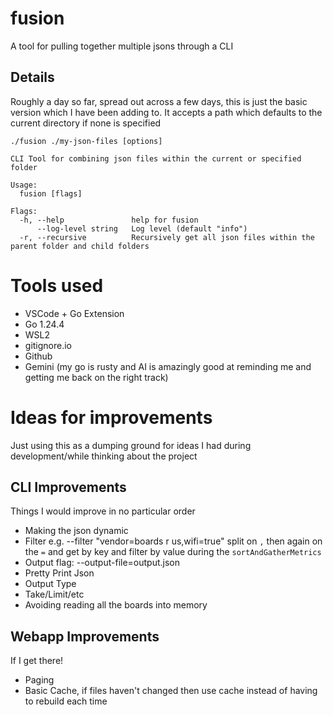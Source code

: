 # fusion

A tool for pulling together multiple jsons through a CLI

## Details

Roughly a day so far, spread out across a few days, this is just the basic version which I have been adding to.  It accepts a path which defaults to the current directory if none is specified

```
./fusion ./my-json-files [options]

CLI Tool for combining json files within the current or specified folder

Usage:
  fusion [flags]

Flags:
  -h, --help               help for fusion
      --log-level string   Log level (default "info")
  -r, --recursive          Recursively get all json files within the parent folder and child folders
```

# Tools used

* VSCode + Go Extension
* Go 1.24.4
* WSL2
* gitignore.io
* Github
* Gemini (my go is rusty and AI is amazingly good at reminding me and getting me back on the right track)

# Ideas for improvements

Just using this as a dumping ground for ideas I had during development/while thinking about the project

## CLI Improvements

Things I would improve in no particular order

* Making the json dynamic
* Filter e.g. --filter "vendor=boards r us,wifi=true" split on `,` then again on the `=` and get by key and filter by value during the `sortAndGatherMetrics`
* Output flag: --output-file=output.json
* Pretty Print Json
* Output Type
* Take/Limit/etc
* Avoiding reading all the boards into memory

## Webapp Improvements

If I get there!

* Paging
* Basic Cache, if files haven't changed then use cache instead of having to rebuild each time

